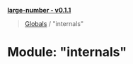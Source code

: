 **[large-number - v0.1.1](../README.md)**

> [Globals](../globals.md) / "internals"

# Module: "internals"
